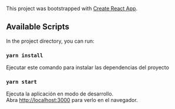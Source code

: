 This project was bootstrapped with [Create React App](https://github.com/facebook/create-react-app).

## Available Scripts

In the project directory, you can run:

### `yarn install`
Ejecutar este comando para instalar las dependencias del proyecto

### `yarn start`

Ejecuta la aplicación en modo de desarrollo.<br />
Abra [http://localhost:3000](http://localhost:3000) para verlo en el navegador.
